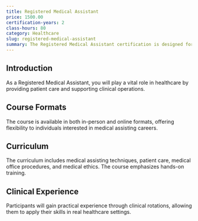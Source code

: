```yaml
---
title: Registered Medical Assistant
price: 1500.00
certification-years: 2
class-hours: 80
category: Healthcare
slug: registered-medical-assistant
summary: The Registered Medical Assistant certification is designed for healthcare professionals assisting in medical settings. This comprehensive course covers medical assisting techniques, patient care, and administrative tasks. It equips candidates with the skills needed to support healthcare providers and ensure efficient clinical operations.
---
```


## Introduction

As a Registered Medical Assistant, you will play a vital role in healthcare by providing patient care and supporting clinical operations.

## Course Formats

The course is available in both in-person and online formats, offering flexibility to individuals interested in medical assisting careers.

## Curriculum

The curriculum includes medical assisting techniques, patient care, medical office procedures, and medical ethics. The course emphasizes hands-on training.

## Clinical Experience

Participants will gain practical experience through clinical rotations, allowing them to apply their skills in real healthcare settings.

